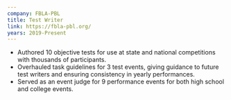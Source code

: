 ```yaml
---
company: FBLA-PBL
title: Test Writer
link: https://fbla-pbl.org/
years: 2019-Present
---
```


* Authored 10 objective tests for use at state and national competitions with thousands of participants.
* Overhauled task guidelines for 3 test events, giving guidance to future test writers and ensuring consistency in
  yearly performances.
* Served as an event judge for 9 performance events for both high school and college events.
